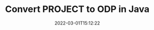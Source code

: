 ---
############################# Static ############################
layout: "auto-gen-conversion"
date: 2022-03-01T15:12:22
draft: false
otherformats: 
breadcrumb: PROJECT to ODP in Java

############################# Head ############################
head_title: "PROJECT to ODP Converter in Java"
head_description: "Convert PROJECT to ODP in Java using a few lines of code. Use the GroupDocs Document Conversion API to convert over 160 file formats."

############################# Header ############################
title: "Convert PROJECT to ODP in Java"
description: "PROJECT to ODP conversion with a few lines of Java code"
bg_image: "https://cms.admin.containerize.com/templates/aspose/App_Themes/V3/images/bg/header1.png"
bg_overlay: false
button:
    enable: true

############################# SubMenu ############################
submenu:
    enable: true

    left:
        img_alt: "GroupDocs.Conversion for Java"
        image: "https://cms.admin.containerize.com/templates/groupdocs/images/product-logos/90x90-noborder/groupdocs-conversion-java.png"
        product: "GroupDocs.Conversion"
        platform: "Java"



############################# About ############################
about:
    enable: true
    title: "About GroupDocs.Conversion for Java API"
    content: |
        [GroupDocs.Conversion for Java](https://products.groupdocs.com/conversion/java/) can be used to convert Microsoft Word, Excel, PowerPoint, PDF, Visio and other formats. GroupDocs.Conversion is a standalone API that is suitable for back-end and internal systems where high performance is required. It does not depend on any software such as Microsoft or Open Office.
    

overview:
    enable: true
    content: |
        Convert your PROJECT files to ODP in Java easily. You can use just a couple of Java code lines in any platform of your choice like - Windows, Linux, macOS.
        You can try PROJECT to ODP conversion for free and evaluate conversion results quality.  Along with simple file conversion scenarios you can try more advanced options for loading source PROJECT file and for saving output ODP result. 
        
        For example, for the source PROJECT file you may use the following load options:

        * auto-detect file format;
        * specify password for protected files (if file format supports it);
        * replace missing fonts to preserve document appearance.
        
        There are also advanced convert options for the ODP file:

        * convert specific document page or page range;
        * add a watermark to the converted ODP file and many more.

        Once conversion is completed you can save your ODP file to the local file path or any third-party storage like FTP, Amazon S3, Google Drive, Dropbox etc. Please note - to convert PROJECT to ODP there is no need for any additional software installed - like MS Office, Open Office, Adobe Acrobat Reader etc.


############################# Steps ############################
steps:
    enable: true
    title_left: "Steps to convert PROJECT to ODP in Java"
    content_left: |
        [GroupDocs.Conversion for Java](https://products.groupdocs.com/conversion/java/) makes it easy for developers to convert a PROJECT file to ODP with a few lines of code.
        
        * Create an instance of the Converter class and provide the file PROJECT with the full path
        * Create and set ConvertOptions for ODP type.
        * Call the Converter.Convert method and pass the full path and format (ODP) as a parameter

    title_right: "System Requirements"
    content_right: |
        Basic conversion with GroupDocs.Conversion for Java can be done in just a few simple steps. Our APIs are supported on all major platforms and operating systems. Before executing the code below, make sure you have the following prerequisites installed on your system.

        * Operating systems: Microsoft Windows, Linux, MacOS
        * Development environments: NetBeans, Intellij IDEA, Eclipse, etc.
        * Java runtime: J2SE 6.0 and above
        * Get the latest GroupDocs.Conversion for Java from [Maven](https://repository.groupdocs.com/webapp/#/artifacts/browse/tree/General/repo/com/groupdocs/groupdocs-conversion)
         
    code: |
        ```java    
        // Load source file PROJECT for conversion
        Converter converter = new Converter("input.project");
        // Prepare conversion options for target format ODP
        ConvertOptions convertOptions = new FileType().fromExtension("odp").getConvertOptions();
        // Convert to ODP format
        converter.convert("output.odp", convertOptions);
        ```

demos:
    enable: true
    title: "PROJECT to ODP Live Demo"
    content: |
       Convert PROJECT to ODP now by visiting the [GroupDocs.Conversion App](https://products.groupdocs.app/conversion/family) website. Online demo has the following advantages
          

more_formats:
    enable: true
    title: "Other supported PROJECT conversions in Java"
    content: "You can also convert PROJECT to many other file formats. Please see the list below."
       
       
back_to_top:
    enable: true
---